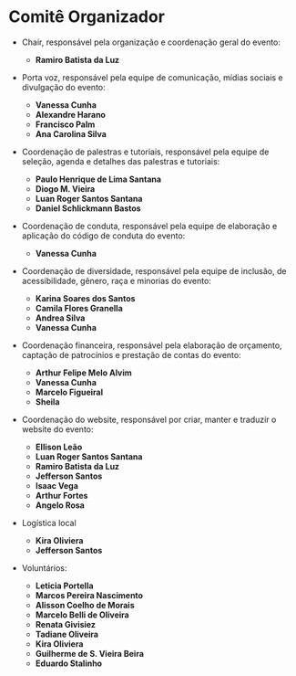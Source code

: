 # Comitê Organizador

* Chair, responsável pela organização e coordenação geral do evento:
  - **Ramiro Batista da Luz**

* Porta voz, responsável pela equipe de comunicação, mídias sociais e divulgação do evento:
  - **Vanessa Cunha**
  - **Alexandre Harano**
  - **Francisco Palm**
  - **Ana Carolina Silva**

* Coordenação de palestras e tutoriais, responsável pela equipe de seleção, agenda e detalhes das palestras e tutoriais:
  - **Paulo Henrique de Lima Santana**
  - **Diogo M. Vieira**
  - **Luan Roger Santos Santana**
  - **Daniel Schlickmann Bastos**

* Coordenação de conduta, responsável pela equipe de elaboração e aplicação do código de conduta do evento:
  - **Vanessa Cunha**

* Coordenação de diversidade, responsável pela equipe de inclusão, de acessibilidade, gênero, raça e minorias do evento:
  - **Karina Soares dos Santos**
  - **Camila Flores Granella**
  - **Andrea Silva**
  - **Vanessa Cunha**

* Coordenação financeira, responsável pela elaboração de orçamento, captação de patrocínios e prestação de contas do evento:
  - **Arthur Felipe Melo Alvim**
  - **Vanessa Cunha**
  - **Marcelo Figueiral**
  - **Sheila**

* Coordenação do website, responsável por criar, manter e traduzir o website do evento:
  - **Ellison Leão**
  - **Luan Roger Santos Santana**
  - **Ramiro Batista da Luz**
  - **Jefferson Santos**
  - **Isaac Vega**
  - **Arthur Fortes**
  - **Angelo Rosa**

* Logística local
  - **Kira Oliviera**
  - **Jefferson Santos**

* Voluntários:
  * **Leticia Portella**
  * **Marcos Pereira Nascimento**
  * **Alisson Coelho de Morais**
  * **Marcelo Belli de Oliveira**
  * **Renata Givisiez**
  * **Tadiane Oliveira**
  * **Kira Oliviera**
  * **Guilherme de S. Vieira Beira**
  * **Eduardo Stalinho**
